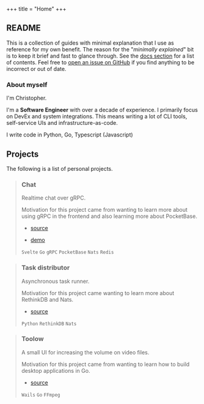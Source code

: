 +++
title = "Home"
+++

## README

This is a collection of guides with minimal explanation that I use as reference for my own benefit.
The reason for the "_minimally explained_" bit is to keep it brief and fast to glance through. See the [docs section](/categories/) for a list of contents.
Feel free to [open an issue on GitHub](https://github.com/Inveracity/guides) if you find anything to be incorrect or out of date.

### About myself

I'm Christopher.

I'm a **Software Engineer** with over a decade of experience. I primarily focus on DevEx and system integrations.
This means writing a lot of CLI tools, self-service UIs and infrastructure-as-code.

I write code in Python, Go, Typescript (Javascript)

## Projects

The following is a list of personal projects.

> ### Chat
>
> Realtime chat over gRPC.
>
> Motivation for this project came from wanting to learn more about using gRPC in the frontend and also learning more about PocketBase.
>
> - [source](https://github.com/Inveracity/svelte-grpc-stream)
>
> - [demo](https://chat.christopherbaklid.com)
>
> `Svelte` `Go` `gRPC` `PocketBase` `Nats` `Redis`

> ### Task distributor
>
> Asynchronous task runner.
>
> Motivation for this project came wanting to learn more about RethinkDB and Nats.
>
> - [source](https://github.com/Inveracity/nats-python-example)
>
> `Python` `RethinkDB` `Nats`
>

> ### Toolow
>
> A small UI for increasing the volume on video files.
>
> Motivation for this project came from wanting to learn how to build desktop applications in Go.
>
> - [source](https://github.com/Inveracity/toolow)
>
> `Wails` `Go` `FFmpeg`
